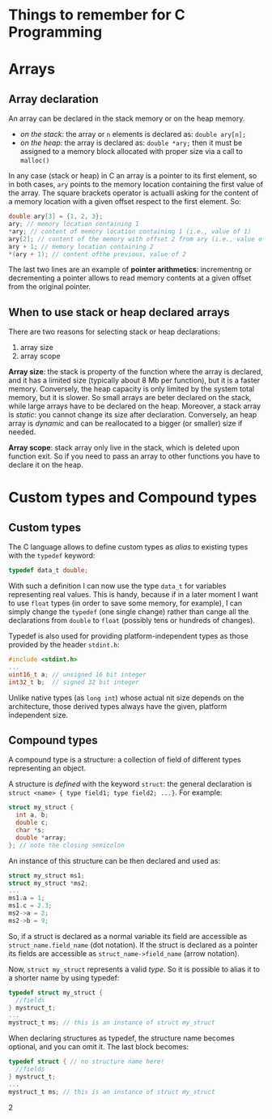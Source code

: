 # Things to remember for C Programming

# Arrays

## Array declaration

An array can be declared in the stack memory or on the heap memory. 

* *on the stack*: the array or `n` elements is declared as: `double ary[n];`
* *on the heap*: the array is declared as: `double *ary;` then it must be assigned to a memory block allocated with proper size via a call to `malloc()`

In any case (stack or heap) in C an array is a pointer to its first element, so in both cases, `ary` points to the memory location containing the first value of the array. The square brackets operator is actualli asking for the content of a memory location with a given offset respect to the first element. So:

```c
double ary[3] = {1, 2, 3};
ary; // memory location containing 1
*ary; // content of memory location containing 1 (i.e., value of 1)
ary[2]; // content of the memory with offset 2 from ary (i.e., value of 3)
ary + 1; // memory location containing 2
*(ary + 1); // content ofthe previous, value of 2
```

The last two lines are an example of **pointer arithmetics**: incrementng or decrementing a pointer allows to read memory contents at a given offset from the original pointer.

## When to use stack or heap declared arrays

There are two reasons for selecting stack or heap declarations:

1. array size
2. array scope

**Array size**: the stack is property of the function where the array is declared, and it has a limited size (typically about 8 Mb per function), but it is a faster memory. Conversely, the heap capacity is only limited by the system total memory, but it is slower. So small arrays are beter declared on the stack, while large arrays have to be declared on the heap. Moreover, a stack array is *static*: you cannot change its size after declaration. Conversely, an heap array is *dynamic* and can be reallocated to a bigger (or smaller) size if needed.

**Array scope**: stack array only live in the stack, which is deleted upon function exit. So if you need to pass an array to other functions you have to declare it on the heap.

# Custom types and Compound types

## Custom types

The C language allows to define custom types as *alias* to existing types with the `typedef` keyword:

```c
typedef data_t double;
```

With such a definition I can now use the type `data_t` for variables representing real values. This is handy, because if in a later moment I want to use `float` types (in order to save some memory, for example), I can simply change the `typedef` (one single change) rather than cange all the declarations from `double` to `float` (possibly tens or hundreds of changes).

Typedef is also used for providing platform-independent types as those provided by the header `stdint.h`:

```c
#include <stdint.h>
...
uint16_t a; // unsigned 16 bit integer
int32_t b;  // signed 32 bit integer
```

Unlike native types (as `long int`) whose actual nit size depends on the architecture, those derived types always have the given, platform independent size.

## Compound types

A compound type is a structure: a collection of field of different types representing an object.

A structure is *defined* with the keyword `struct`: the general declaration is `struct <name> { type field1; type field2; ...}`. For example:

```c
struct my_struct {
  int a, b;
  double c;
  char *s;
  double *array;
}; // note the closing semicolon
```

An instance of this structure can be then declared and used as:

```c
struct my_struct ms1;
struct my_struct *ms2;
...
ms1.a = 1;
ms1.c = 2.3;
ms2->a = 2;
ms2->b = 9;
```

So, if a struct is declared as a normal variable its field are accessible as `struct_name.field_name` (dot notation). If the struct is declared as a pointer its fields are accessible as `struct_name->field_name` (arrow notation).

Now, `struct my_struct` represents a valid *type*. So it is possible to alias it to a shorter name by using typedef:

```c
typedef struct my_struct {
  //fields
} mystruct_t;
...
mystruct_t ms; // this is an instance of struct my_struct
```

When declaring structures as typedef, the structure name becomes optional, and you can omit it. The last block becomes:

```c
typedef struct { // no structure name here!
  //fields
} mystruct_t;
...
mystruct_t ms; // this is an instance of struct my_struct
```
2